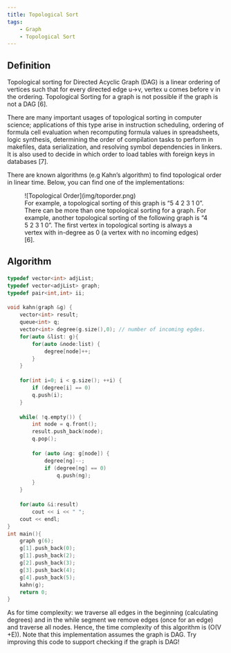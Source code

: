 ```yaml
---
title: Topological Sort
tags:
    - Graph
    - Topological Sort
---
```


## Definition


Topological sorting for Directed Acyclic Graph (DAG) is a linear ordering of vertices such that for every directed edge u->v, vertex u comes before v in the ordering. Topological Sorting for a graph is not possible if the graph is not a DAG [6].

There are many important usages of topological sorting in computer science; applications of this type arise in instruction scheduling, ordering of formula cell evaluation when recomputing formula values in spreadsheets, logic synthesis, determining the order of compilation tasks to perform in makefiles, data serialization, and resolving symbol dependencies in linkers. It is also used to decide in which order to load tables with foreign keys in databases [7].

There are known algorithms (e.g Kahn’s algorithm) to find topological order in linear time. Below, you can find one of the implementations:

<figure>
![Topological Order](img/toporder.png)
<figcaption>For example, a topological sorting of this graph is “5 4 2 3 1 0”. There can be more than one topological sorting for a graph. For example, another topological sorting of the following graph is “4 5 2 3 1 0”. The first vertex in topological sorting is always a vertex with in-degree as 0 (a vertex with no incoming edges)[6].</figcaption>
</figure>

## Algorithm

```cpp
typedef vector<int> adjList;
typedef vector<adjList> graph;
typedef pair<int,int> ii;

void kahn(graph &g) {
    vector<int> result;
    queue<int> q;
    vector<int> degree(g.size(),0); // number of incoming egdes.
    for(auto &list: g){
        for(auto &node:list) {
            degree[node]++;
        } 
    }

    for(int i=0; i < g.size(); ++i) {
        if (degree[i] == 0)
        q.push(i);
    }

    while( !q.empty()) {
        int node = q.front();
        result.push_back(node);
        q.pop();

        for (auto &ng: g[node]) {
            degree[ng]--;
            if (degree[ng] == 0)
                q.push(ng); 
        }
    }

    for(auto &i:result)
        cout << i << " ";
    cout << endl;
}
int main(){
    graph g(6);
    g[1].push_back(0);
    g[1].push_back(2);
    g[2].push_back(3);
    g[3].push_back(4);
    g[4].push_back(5);
    kahn(g);
    return 0; 
}
```

As for time complexity: we traverse all edges in the beginning (calculating degrees) and in the while segment we remove edges (once for an edge) and traverse all nodes. Hence, the time complexity of this algorithm is \(O(V +E)\). Note that this implementation assumes the graph is DAG. Try improving this code to support checking if the graph is DAG!
